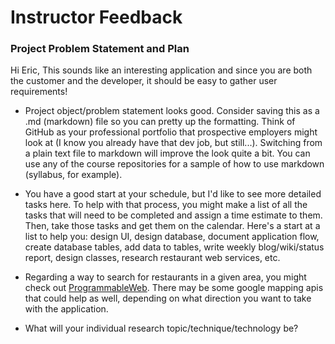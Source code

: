# Instructor Feedback

### Project Problem Statement and Plan

Hi Eric, This sounds like an interesting application and since you are both the customer and the developer, it should be easy to gather user requirements!

* Project object/problem statement looks good. Consider saving this as a .md (markdown) file so you can pretty up the formatting. Think of GitHub as your professional portfolio that prospective employers might look at (I know you already have that dev job, but still...). Switching from a plain text file to markdown will improve the look quite a bit. You can use any of the course repositories for a sample of how to use markdown (syllabus, for example).

* You have a good start at your schedule, but I'd like to see more detailed tasks here.  To help with that process, you might make a list of all the tasks that will need to be completed and assign a time estimate to them. Then, take those tasks and get them on the calendar. Here's a start at a list to help you: design UI, design database, document application flow, create database tables, add data to tables, write weekly blog/wiki/status report, design classes, research restaurant web services, etc.

* Regarding a way to search for restaurants in a given area, you might check out [ProgrammableWeb](http://www.programmableweb.com/news/35-restaurant-apis-unofficial-open-table-food-genius-and-menu-mania/2013/06/05). There may be some google mapping apis that could help as well, depending on what direction you want to take with the application. 

* What will your individual research topic/technique/technology be?  

